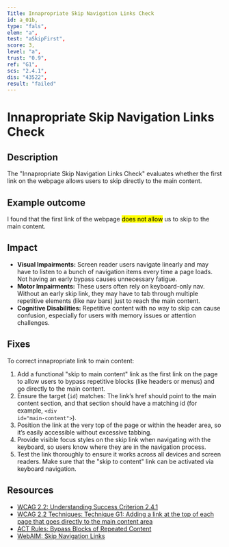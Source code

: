 ```yaml
---
Title: Innapropriate Skip Navigation Links Check
id: a_01b,
type: "fals",
elem: "a",
test: "aSkipFirst",
score: 3,
level: "a",
trust: "0.9",
ref: "G1",
scs: "2.4.1",
dis: "43522",
result: "failed"
---
```


# Innapropriate Skip Navigation Links Check

## Description

The "Innapropriate Skip Navigation Links Check" evaluates whether the first link on the webpage allows users to skip directly to the main content.

## Example outcome

I found that the first link of the webpage <mark>does not allow</mark> us to skip to the main content.

## Impact

- **Visual Impairments:** Screen reader users navigate linearly and may have to listen to a bunch of navigation items every time a page loads. Not having an early bypass causes unnecessary fatigue.
- **Motor Impairments:** These users often rely on keyboard-only nav. Without an early skip link, they may have to tab through multiple repetitive elements (like nav bars) just to reach the main content.
- **Cognitive Disabilities:** Repetitive content with no way to skip can cause confusion, especially for users with memory issues or attention challenges.

## Fixes

To correct innapropriate link to main content:

1. Add a functional "skip to main content" link as the first link on the page to allow users to bypass repetitive blocks (like headers or menus) and go directly to the main content.
2. Ensure the target (<code>id</code>) matches: The link’s href should point to the main content section, and that section should have a matching id (for example, <code>&lt;div id="main-content"&gt;</code>).
3. Position the link at the very top of the page or within the header area, so it’s easily accessible without excessive tabbing.
4. Provide visible focus styles on the skip link when navigating with the keyboard, so users know where they are in the navigation process.
5. Test the link thoroughly to ensure it works across all devices and screen readers. Make sure that the "skip to content" link can be activated via keyboard navigation.

## Resources

- [WCAG 2.2: Understanding Success Criterion 2.4.1](https://www.w3.org/WAI/WCAG22/Understanding/bypass-blocks.html)
- [WCAG 2.2 Techniques: Technique G1: Adding a link at the top of each page that goes directly to the main content area](https://www.w3.org/WAI/WCAG22/Techniques/general/G1)
- [ACT Rules: Bypass Blocks of Repeated Content](https://www.w3.org/WAI/standards-guidelines/act/rules/cf77f2/proposed/)
- [WebAIM: Skip Navigation Links](https://webaim.org/techniques/skipnav/)
